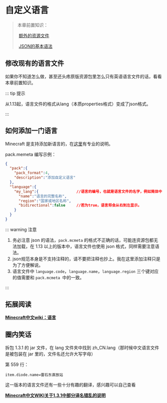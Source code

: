 # 自定义语言

> 本章前置知识：
>
> ​	[额外的资源文件](../more-assets.md)
>
> ​	[JSON的基本语法](https://www.runoob.com/json/json-tutorial.html)

## 修改现有的语言文件

如果你不知道怎么做，甚至还头疼原版资源包里怎么只有英语语言文件的话，看看本章前置知识。

::: tip 提示

从1.13起，语言文件的格式从lang（本质properties格式）变成了json格式。

:::

## 如何添加一门语言

Minecraft 是支持添加新语言的，在[这里](https://minecraft-zh.gamepedia.com/%E8%B5%84%E6%BA%90%E5%8C%85#.E5.86.85.E5.AE.B9)有专业的说明。

pack.memeta 编写示例：

```json
{
  "pack":{
    "pack_format":4,
    "description":"添加自定义语言"
  },
  "language":{
    "my_lang":{                 //语言的编号，也就是语言文件的名字，例如简体中文是 "zh_cn"
      "name":"语言的完整名称",
      "region":"国家或地区名称",
      "bidirectional":false     //若为true，语言将会从右到左显示。
    }
  }
}
```

::: warning 注意

1. 务必注意 json 的语法，`pack.mcmeta` 的格式不正确的话，可能连资源包都无法加载，在 1.13 以上的版本中，语言文件也使用 json 格式，同样需要注意语法。
2. json规范本身是不支持注释的，请不要把注释也抄上。我在这里添加注释只是为了方便解说。
3. 语言文件中 `language.code`，`language.name`，`language.region` 三个键对应的值需要和 `pack.mcmeta `中的一致。

:::

## 拓展阅读

**[Minecraft中文wiki：语言](https://minecraft-zh.gamepedia.com/%E8%AF%AD%E8%A8%80)**

## 圈内笑话

拆包 1.3.1 的 jar 文件，在 lang 文件夹中找到 zh_CN.lang（那时候中文语言文件是被包装在 jar 里的，文件名还允许大写字母）

第 559 行：

```properties
item.diode.name=雷石东直放站
```

这一版本的语言文件还有一些十分有趣的翻译，感兴趣可以自己查看

**[Minecraft中文WIKI关于1.3.1中部分译名错乱的说明](https://www.mcbbs.net/thread-40209-1-1.html)**

<br/><br/><Vssue/>